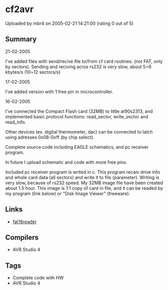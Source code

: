 # cf2avr

Uploaded by mbr4 on 2005-02-21 14:21:00 (rating 0 out of 5)

## Summary

21-02-2005  

I've added files with send/recive file to/from cf card routines. (not FAT, only by sectors). Sending and reciving acros rs232 is very slow, about 5~6 kbytes/s (10~12 sectors/s)


17-02-2005  

I've added version with 1 free pin in microcontroller.


16-02-2005  

I've connected the Compact Flash card (32MB) to little at90s2313, and implemented basic protocol functions: read\_sector, write\_sector and read\_info.  

Other devices (ex. digital thermometer, dac) can be connected to latch using adresses 0x08-0xff (by chip select).  

Complete source code including EAGLE schematics, and pc receiver program.  

In future I upload schematic and code with more free pins.  

Included pc receiver program is writed in c. This program recaiv drive info and whole card data (all sectors) and write it to file (parameter). Writing is very slow, because of rs232 speed. My 32MB image file have been created about 1.5 hour. This image is 1:1 copy of card in file, and it can be readed by my program (link below) or "Disk Image Viewer" (freeware).

## Links

- [fat16reader](http://student.uci.agh.edu.pl/~mstrug/files/fat16reader.exe)

## Compilers

- AVR Studio 4

## Tags

- Complete code with HW
- AVR Studio 4

